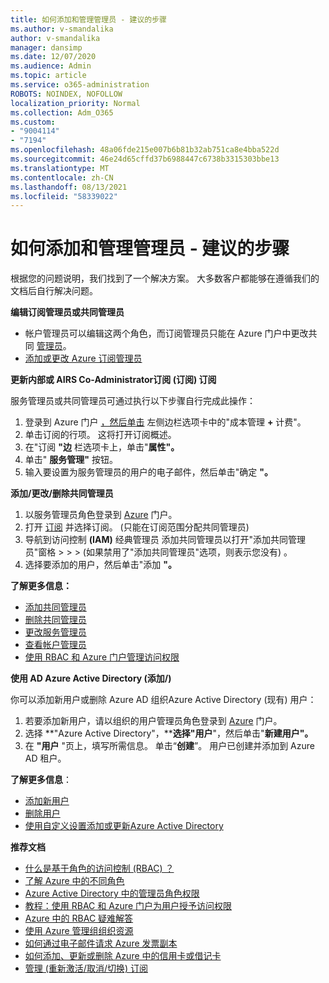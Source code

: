 ```yaml
---
title: 如何添加和管理管理员 - 建议的步骤
ms.author: v-smandalika
author: v-smandalika
manager: dansimp
ms.date: 12/07/2020
ms.audience: Admin
ms.topic: article
ms.service: o365-administration
ROBOTS: NOINDEX, NOFOLLOW
localization_priority: Normal
ms.collection: Adm_O365
ms.custom:
- "9004114"
- "7194"
ms.openlocfilehash: 48a06fde215e007b6b81b32ab751ca8e4bba522d
ms.sourcegitcommit: 46e24d65cffd37b6988447c6738b3315303bbe13
ms.translationtype: MT
ms.contentlocale: zh-CN
ms.lasthandoff: 08/13/2021
ms.locfileid: "58339022"
---
```

# <a name="how-to-add-and-manage-administrators---recommended-steps"></a>如何添加和管理管理员 - 建议的步骤

根据您的问题说明，我们找到了一个解决方案。 大多数客户都能够在遵循我们的文档后自行解决问题。

**编辑订阅管理员或共同管理员**

- 帐户管理员可以编辑这两个角色，而订阅管理员只能在 Azure 门户中更改共同 [管理员](https://ms.portal.azure.com/#home)。
- [添加或更改 Azure 订阅管理员](https://docs.microsoft.com/azure/cost-management-billing/manage/add-change-subscription-administrator)

**更新内部或 AIRS Co-Administrator订阅 (订阅) 订阅**

服务管理员或共同管理员可通过执行以下步骤自行完成此操作：

1. 登录到 Azure 门户 [，然后单击](https://ms.portal.azure.com/#home) 左侧边栏选项卡中的"成本管理 **+** 计费"。
2. 单击订阅的行项。 这将打开订阅概述。
3. 在"订阅 **"边** 栏选项卡上，单击"**属性"。** 
4. 单击" **服务管理"** 按钮。
5. 输入要设置为服务管理员的用户的电子邮件，然后单击"确定 **"。**

**添加/更改/删除共同管理员**

1. 以服务管理员角色登录到 [Azure](https://ms.portal.azure.com/#home) 门户。
2. 打开 [订阅](https://ms.portal.azure.com/#blade/Microsoft_Azure_Billing/SubscriptionsBlade) 并选择订阅。  (只能在订阅范围分配共同管理员) 
3. 导航到访问控制 **(IAM)** 经典管理员 添加共同管理员以打开"添加共同管理员"窗格  >    >    >   (如果禁用了"添加共同管理员"选项，则表示您没有) 。
4. 选择要添加的用户，然后单击"添加 **"。**

**了解更多信息：**
- [添加共同管理员](https://docs.microsoft.com/azure/role-based-access-control/classic-administrators)
- [删除共同管理员](https://docs.microsoft.com/azure/role-based-access-control/classic-administrators)
- [更改服务管理员](https://docs.microsoft.com/azure/role-based-access-control/classic-administrators)
- [查看帐户管理员](https://docs.microsoft.com/azure/role-based-access-control/classic-administrators)
- [使用 RBAC 和 Azure 门户管理访问权限](https://docs.microsoft.com/azure/role-based-access-control/role-assignments-portal)

**使用 AD Azure Active Directory (添加/)**

你可以添加新用户或删除 Azure AD 组织Azure Active Directory (现有) 用户：

1. 若要添加新用户，请以组织的用户管理员角色登录到 [Azure](https://ms.portal.azure.com/#home) 门户。
2. 选择 **"Azure Active Directory"，****选择"用户**"，然后单击"**新建用户"。**
3. 在 **"用户** "页上，填写所需信息。 单击“**创建**”。 用户已创建并添加到 Azure AD 租户。

**了解更多信息**：

- [添加新用户](https://docs.microsoft.com/azure/active-directory/fundamentals/add-users-azure-active-directory)
- [删除用户](https://docs.microsoft.com/azure/active-directory/fundamentals/add-users-azure-active-directory)
- [使用自定义设置添加或更新Azure Active Directory](https://docs.microsoft.com/azure/active-directory/fundamentals/active-directory-users-profile-azure-portal)

**推荐文档**

- [什么是基于角色的访问控制 (RBAC) ？](https://docs.microsoft.com/azure/role-based-access-control/overview)
- [了解 Azure 中的不同角色](https://docs.microsoft.com/azure/role-based-access-control/rbac-and-directory-admin-roles)
- [Azure Active Directory 中的管理员角色权限](https://docs.microsoft.com/azure/active-directory/roles/permissions-reference)
- [教程：使用 RBAC 和 Azure 门户为用户授予访问权限](https://docs.microsoft.com/azure/role-based-access-control/quickstart-assign-role-user-portal)
- [Azure 中的 RBAC 疑难解答](https://docs.microsoft.com/azure/role-based-access-control/troubleshooting)
- [使用 Azure 管理组组织资源](https://docs.microsoft.com/azure/governance/management-groups/overview)
- [如何通过电子邮件请求 Azure 发票副本](https://azure.microsoft.com/blog/azure-email-invoices/)
- [如何添加、更新或删除 Azure 中的信用卡或借记卡](https://docs.microsoft.com/azure/cost-management-billing/manage/change-credit-card)
- [管理 (重新激活/取消/切换) 订阅](https://docs.microsoft.com/azure/cost-management-billing/manage/subscription-disabled)




